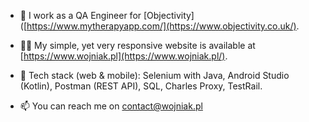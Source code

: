 - 🔭 I work as a QA Engineer for [Objectivity]([https://www.mytherapyapp.com/](https://www.objectivity.co.uk/).

- 👨‍💻 My simple, yet very responsive website is available at [https://www.wojniak.pl](https://www.wojniak.pl/).

- 📝 Tech stack (web & mobile): Selenium with Java, Android Studio (Kotlin), Postman (REST API), SQL, Charles Proxy, TestRail.

- 📫 You can reach me on contact@wojniak.pl
